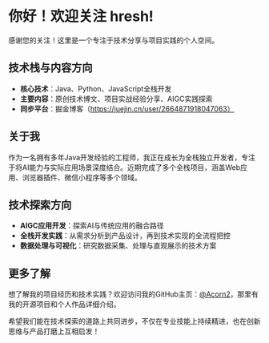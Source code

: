# 你好！欢迎关注 hresh!

感谢您的关注！这里是一个专注于技术分享与项目实践的个人空间。

## 技术栈与内容方向
- **核心技术**：Java、Python、JavaScript全栈开发
- **主要内容**：原创技术博文、项目实战经验分享、AIGC实践探索
- **同步平台**：掘金博客（https://juejin.cn/user/2664871918047063）

## 关于我
作为一名拥有多年Java开发经验的工程师，我正在成长为全栈独立开发者，专注于将AI能力与实际应用场景深度结合。近期完成了多个全栈项目，涵盖Web应用、浏览器插件、微信小程序等多个领域。

## 技术探索方向
- **AIGC应用开发**：探索AI与传统应用的融合路径
- **全栈开发实践**：从需求分析到产品设计，再到技术实现的全流程把控
- **数据处理与可视化**：研究数据采集、处理与直观展示的技术方案

## 更多了解
想了解我的项目经历和技术实践？欢迎访问我的GitHub主页：[@Acorn2](https://github.com/Acorn2)，那里有我的开源项目和个人作品详细介绍。

希望我们能在技术探索的道路上共同进步，不仅在专业技能上持续精进，也在创新思维与产品打磨上互相启发！